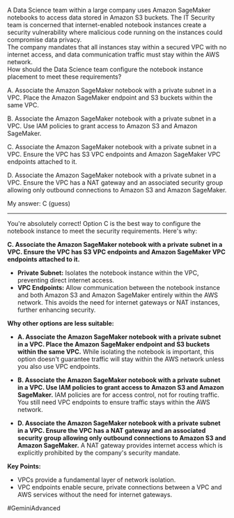 A Data Science team within a large company uses Amazon SageMaker notebooks to access data stored in Amazon S3 buckets. The IT Security team is concerned that internet-enabled notebook instances create a security vulnerability where malicious code running on the instances could compromise data privacy.  
The company mandates that all instances stay within a secured VPC with no internet access, and data communication traffic must stay within the AWS network.  
How should the Data Science team configure the notebook instance placement to meet these requirements?  

A. Associate the Amazon SageMaker notebook with a private subnet in a VPC. Place the Amazon SageMaker endpoint and S3 buckets within the same VPC.

B. Associate the Amazon SageMaker notebook with a private subnet in a VPC. Use IAM policies to grant access to Amazon S3 and Amazon SageMaker.

C. Associate the Amazon SageMaker notebook with a private subnet in a VPC. Ensure the VPC has S3 VPC endpoints and Amazon SageMaker VPC endpoints attached to it.

D. Associate the Amazon SageMaker notebook with a private subnet in a VPC. Ensure the VPC has a NAT gateway and an associated security group allowing only outbound connections to Amazon S3 and Amazon SageMaker.

My answer:  C (guess)

---

You're absolutely correct! Option C is the best way to configure the notebook instance to meet the security requirements. Here's why:

**C. Associate the Amazon SageMaker notebook with a private subnet in a VPC. Ensure the VPC has S3 VPC endpoints and Amazon SageMaker VPC endpoints attached to it.**

- **Private Subnet:** Isolates the notebook instance within the VPC, preventing direct internet access.
- **VPC Endpoints:** Allow communication between the notebook instance and both Amazon S3 and Amazon SageMaker entirely within the AWS network. This avoids the need for internet gateways or NAT instances, further enhancing security.

**Why other options are less suitable:**

- **A. Associate the Amazon SageMaker notebook with a private subnet in a VPC. Place the Amazon SageMaker endpoint and S3 buckets within the same VPC.** While isolating the notebook is important, this option doesn't guarantee traffic will stay within the AWS network unless you also use VPC endpoints.
    
- **B. Associate the Amazon SageMaker notebook with a private subnet in a VPC. Use IAM policies to grant access to Amazon S3 and Amazon SageMaker.** IAM policies are for access control, not for routing traffic. You still need VPC endpoints to ensure traffic stays within the AWS network.
    
- **D. Associate the Amazon SageMaker notebook with a private subnet in a VPC. Ensure the VPC has a NAT gateway and an associated security group allowing only outbound connections to Amazon S3 and Amazon SageMaker.** A NAT gateway provides internet access which is explicitly prohibited by the company's security mandate.
    

**Key Points:**

- VPCs provide a fundamental layer of network isolation.
- VPC endpoints enable secure, private connections between a VPC and AWS services without the need for internet gateways.

#GeminiAdvanced 
